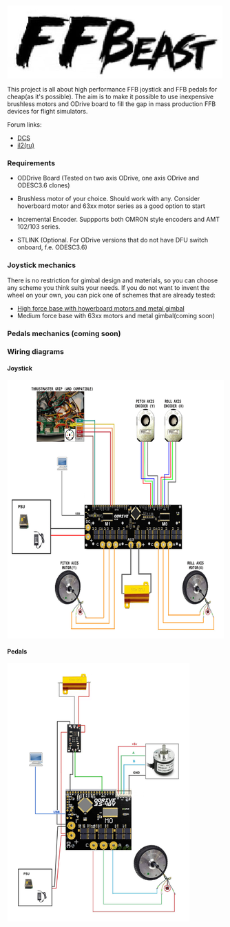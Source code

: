 ![scheme](docs/images/logo.jpg)

This project is all about high performance FFB joystick and FFB pedals for cheap(as it's possible).
The aim is to make it possible to use inexpensive brushless motors and ODrive board 
to fill the gap in mass production FFB devices for flight simulators.

Forum links:
* [DCS](https://forum.dcs.world/topic/246873-honey-i-developed-ffb-joystick-diy/)  
* [il2(ru)](https://forum.il2sturmovik.ru/topic/12943-%D0%BD%D0%B0%D1%80%D0%BE%D0%B4%D0%BD%D1%8B%D0%B9-ffb-%D0%B2%D0%BE%D0%B7%D0%BC%D0%BE%D0%B6%D0%BD%D0%BE/)
### Requirements

* ODDrive Board (Tested on two axis ODrive, one axis ODrive and ODESC3.6 clones)
* Brushless  motor of your choice. Should work with any. Consider hoverboard motor and 63xx motor series as a good option to start
* Incremental Encoder. Suppports both OMRON style encoders and AMT 102/103 series. 

* STLINK (Optional. For ODrive versions that do not have DFU switch onboard, f.e. ODESC3.6)

### Joystick mechanics

There is no restriction for gimbal design and materials, so you can choose any scheme you think suits your needs. 
If you do not want to invent the wheel on your own, you can pick one of schemes that are already tested:
* [High force base with howerboard motors and metal gimbal](https://cults3d.com/en/3d-model/game/encode)
* Medium force base with 63xx motors and metal gimbal(coming soon)

### Pedals mechanics (coming soon)

### Wiring diagrams
#### Joystick

<img src="docs/images/connection/scheme_joystick.jpg" height="600">

#### Pedals
<img src="docs/images/connection/scheme_pedals.jpg" height="600">

